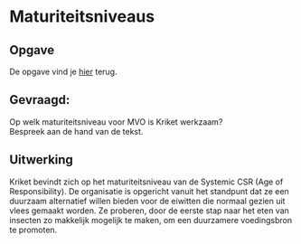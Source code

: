 # Maturiteitsniveaus

## Opgave

De opgave vind je [hier](./Opgave/Toepassing_Maturiteitsniveaus.pdf) terug.

## Gevraagd:

Op welk maturiteitsniveau voor MVO is Kriket werkzaam? <br>
Bespreek aan de hand van de tekst.

## Uitwerking

Kriket bevindt zich op het maturiteitsniveau van de Systemic CSR (Age of Responsibility). De organisatie is opgericht vanuit het standpunt dat ze een duurzaam alternatief willen bieden voor de eiwitten die normaal gezien uit vlees gemaakt worden. Ze proberen, door de eerste stap naar het eten van insecten zo makkelijk mogelijk te maken, om een duurzamere voedingsbron te promoten.
